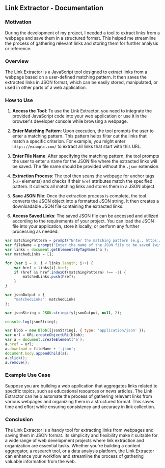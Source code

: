## Link Extractor - Documentation

### Motivation
During the development of my project, I needed a tool to extract links from a webpage and save them in a structured format. This helped me streamline the process of gathering relevant links and storing them for further analysis or reference.

### Overview
The Link Extractor is a JavaScript tool designed to extract links from a webpage based on a user-defined matching pattern. It then saves the extracted links in JSON format, which can be easily stored, manipulated, or used in other parts of a web application.

### How to Use
1. **Access the Tool**: To use the Link Extractor, you need to integrate the provided JavaScript code into your web application or use it in the browser's developer console while browsing a webpage.

2. **Enter Matching Pattern**: Upon execution, the tool prompts the user to enter a matching pattern. This pattern helps filter out the links that match a specific criterion. For example, you might enter `https://example.com/` to extract all links that start with this URL.

3. **Enter File Name**: After specifying the matching pattern, the tool prompts the user to enter a name for the JSON file where the extracted links will be saved. The file name should be provided without the `.json` extension.

4. **Extraction Process**: The tool then scans the webpage for anchor tags (`<a>` elements) and checks if their `href` attributes match the specified pattern. It collects all matching links and stores them in a JSON object.

5. **Save JSON File**: Once the extraction process is complete, the tool converts the JSON object into a formatted JSON string. It then creates a downloadable JSON file containing the extracted links.

6. **Access Saved Links**: The saved JSON file can be accessed and utilized according to the requirements of your project. You can load the JSON file into your application, store it locally, or perform any further processing as needed.

```js
var matchingPattern = prompt("Enter the matching pattern (e.g., https://leetcode.com/problems/):");
var fileName = prompt("Enter the name of the JSON file to be saved (without the .json extension):");
var links = document.getElementsByTagName('a');
var matchedLinks = [];

for (var i = 0; i < links.length; i++) {
    var href = links[i].href;
    if (href && href.indexOf(matchingPattern) !== -1) {
        matchedLinks.push(href);
    }
}

var jsonOutput = {
    "matchedLinks": matchedLinks
};

var jsonString = JSON.stringify(jsonOutput, null, 2);

console.log(jsonString);

var blob = new Blob([jsonString], { type: 'application/json' });
var url = URL.createObjectURL(blob);
var a = document.createElement('a');
a.href = url;
a.download = fileName + '.json';
document.body.appendChild(a);
a.click();
a.remove();

```

### Example Use Case
Suppose you are building a web application that aggregates links related to specific topics, such as educational resources or news articles. The Link Extractor can help automate the process of gathering relevant links from various webpages and organizing them in a structured format. This saves time and effort while ensuring consistency and accuracy in link collection.

### Conclusion
The Link Extractor is a handy tool for extracting links from webpages and saving them in JSON format. Its simplicity and flexibility make it suitable for a wide range of web development projects where link extraction and organization are essential tasks. Whether you're building a content aggregator, a research tool, or a data analysis platform, the Link Extractor can enhance your workflow and streamline the process of gathering valuable information from the web.
